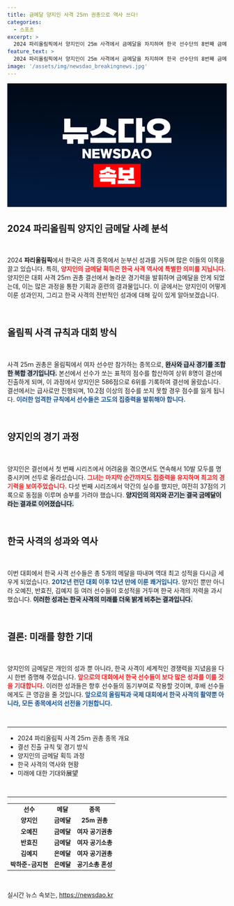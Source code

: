 ```yaml
---
title: 금메달 양지인 사격 25ｍ 권총으로 역사 쓰다!
categories:
  - 스포츠
excerpt: >
  2024 파리올림픽에서 양지인이 25m 사격에서 금메달을 차지하며 한국 선수단의 8번째 금메달을 안겼습니다. 첫 올림픽 출전에서 경험한 극적 승부! 양지인의 빛나는 순간을 놓치지 마세요!
feature_text: >
  2024 파리올림픽에서 양지인이 25m 사격에서 금메달을 차지하며 한국 선수단의 8번째 금메달을 안겼습니다. 첫 올림픽 출전에서 경험한 극적 승부! 양지인의 빛나는 순간을 놓치지 마세요!
image: '/assets/img/newsdao_breakingnews.jpg'
---
```


<p><img src="/assets/img/newsdao_breakingnews.jpg" alt="ranknews 속보" /></p>

<h2 data-ke-size="size26">2024 파리올림픽 양지인 금메달 사례 분석</h2>

<p data-ke-size="size16">&nbsp;</p>

<p data-ke-size="size16">2024 <b>파리올림픽</b>에서 한국은 사격 종목에서 눈부신 성과를 거두며 많은 이들의 이목을 끌고 있습니다. 특히, <b><span style="color: #ee2323;">양지인의 금메달 획득은 한국 사격 역사에 특별한 의미를 지닙니다.</span></b> 양지인은 대회 사격 25ｍ 권총 결선에서 놀라운 경기력을 발휘하며 금메달을 안게 되었는데, 이는 많은 과정을 통한 기획과 훈련의 결과물입니다. 이 글에서는 양지인이 어떻게 이룬 성과인지, 그리고 한국 사격의 전반적인 성과에 대해 깊이 있게 알아보겠습니다.</p>

<p data-ke-size="size16">&nbsp;</p>

<h2 data-ke-size="size26">올림픽 사격 규칙과 대회 방식</h2>

<p data-ke-size="size16">&nbsp;</p>

<p data-ke-size="size16">사격 25ｍ 권총은 올림픽에서 여자 선수만 참가하는 종목으로, <b><span style="background-color: #21538527;">완사와 급사 경기를 조합한 복합 경기입니다.</span></b> 본선에서 선수가 쏘는 표적의 점수를 합산하여 상위 8명이 결선에 진출하게 되며, 이 과정에서 양지인은 586점으로 6위를 기록하여 결선에 올랐습니다. 결선에서는 급사로만 진행되며, 10.2점 이상의 점수를 쏘지 못할 경우 점수를 잃게 됩니다. <b><span style="color: #1a5490;">이러한 엄격한 규칙에서 선수들은 고도의 집중력을 발휘해야 합니다.</span></b></p>

<p data-ke-size="size16">&nbsp;</p>

<h2 data-ke-size="size26">양지인의 경기 과정</h2>

<p data-ke-size="size16">&nbsp;</p>

<p data-ke-size="size16">양지인은 결선에서 첫 번째 시리즈에서 어려움을 겪으면서도 연속해서 10발 모두를 명중시키며 선두로 올라섰습니다. <b><span style="color: #ee2323;">그녀는 마지막 순간까지도 집중력을 유지하며 최고의 경기력을 보여주었습니다.</span></b> 다섯 번째 시리즈에서 약간의 실수를 했지만, 여전히 37점의 기록으로 동점을 이루며 승부를 가려야 했습니다. <b><span style="background-color: #21538527;">양지인의 의지와 끈기는 결국 금메달이라는 결과로 이어졌습니다.</span></b></p>

<p data-ke-size="size16">&nbsp;</p>

<h2 data-ke-size="size26">한국 사격의 성과와 역사</h2>

<p data-ke-size="size16">&nbsp;</p>

<p data-ke-size="size16">이번 대회에서 한국 사격 선수들은 총 5개의 메달을 따내며 역대 최고 성적을 다시금 세우게 되었습니다. <b><span style="color: #1a5490;">2012년 런던 대회 이후 12년 만에 이룬 쾌거입니다.</span></b> 양지인 뿐만 아니라 오예진, 반효진, 김예지 등 여러 선수들이 호성적을 거두며 한국 사격의 저력을 과시했습니다. <b><span style="background-color: #21538527;">이러한 성과는 한국 사격의 미래를 더욱 밝게 비추는 결과입니다.</span></b></p>

<p data-ke-size="size16">&nbsp;</p>

<h2 data-ke-size="size26">결론: 미래를 향한 기대</h2>

<p data-ke-size="size16">&nbsp;</p>

<p data-ke-size="size16">양지인의 금메달은 개인의 성과 뿐 아니라, 한국 사격이 세계적인 경쟁력을 지녔음을 다시 한번 증명해 주었습니다. <b><span style="color: #ee2323;">앞으로의 대회에서 한국 선수들이 보다 많은 성과를 이룰 것을 기대합니다.</span></b> 이러한 성과들은 향후 선수들의 동기부여로 작용할 것이며, 후배 선수들에게도 큰 영감을 줄 것입니다. <b><span style="color: #1a5490;">앞으로의 올림픽과 국제 대회에서 한국 사격의 활약뿐 아니라, 모든 종목에서의 선전을 기원합니다.</span></b></p>

<p data-ke-size="size16">&nbsp;</p>

<hr />

<ul>
<li>2024 파리올림픽 사격 25ｍ 권총 종목 개요</li>
<li>결선 진출 규칙 및 경기 방식</li>
<li>양지인의 금메달 획득 과정</li>
<li>한국 사격의 역사와 현황</li>
<li>미래에 대한 기대와展望</li>
</ul>

<p data-ke-size="size16">&nbsp;</p>

<hr />

<table style="width: 100%; border-collapse: collapse;">
<tr>
<td style="text-align: center; height: 17px;"><b>선수</b></td>
<td style="text-align: center; height: 17px;"><b>메달</b></td>
<td style="text-align: center; height: 17px;"><b>종목</b></td>
</tr>
<tr>
<td style="text-align: center; height: 17px;"><b>양지인</b></td>
<td style="text-align: center; height: 17px;"><b>금메달</b></td>
<td style="text-align: center; height: 17px;"><b>25m 권총</b></td>
</tr>
<tr>
<td style="text-align: center; height: 17px;"><b>오예진</b></td>
<td style="text-align: center; height: 17px;"><b>금메달</b></td>
<td style="text-align: center; height: 17px;"><b>여자 공기권총</b></td>
</tr>
<tr>
<td style="text-align: center; height: 17px;"><b>반효진</b></td>
<td style="text-align: center; height: 17px;"><b>금메달</b></td>
<td style="text-align: center; height: 17px;"><b>여자 공기소총</b></td>
</tr>
<tr>
<td style="text-align: center; height: 17px;"><b>김예지</b></td>
<td style="text-align: center; height: 17px;"><b>은메달</b></td>
<td style="text-align: center; height: 17px;"><b>여자 공기권총</b></td>
</tr>
<tr>
<td style="text-align: center; height: 17px;"><b>박하준-금지현</b></td>
<td style="text-align: center; height: 17px;"><b>은메달</b></td>
<td style="text-align: center; height: 17px;"><b>공기소총 혼성</b></td>
</tr>
</table>

<p data-ke-size="size16">&nbsp;</p>
실시간 뉴스 속보는, <a href="https://newsdao.kr" rel="dofollow">https://newsdao.kr</a>



